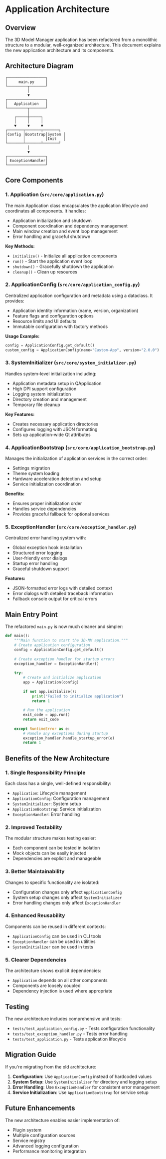 # Application Architecture

## Overview

The 3D Model Manager application has been refactored from a monolithic structure to a modular, well-organized architecture. This document explains the new application architecture and its components.

## Architecture Diagram

```
┌─────────────────┐
│     main.py     │
└─────────┬───────┘
          │
          ▼
┌─────────────────┐
│   Application   │
└─────────┬───────┘
          │
    ┌─────┼─────┐
    │     │     │
    ▼     ▼     ▼
┌───────┬───────┬───────┐
│Config │Bootstrap│System │
│       │         │Init   │
└───────┴───────┴───────┘
          │
          ▼
┌─────────────────┐
│ ExceptionHandler│
└─────────────────┘
```

## Core Components

### 1. Application (`src/core/application.py`)

The main Application class encapsulates the application lifecycle and coordinates all components. It handles:

- Application initialization and shutdown
- Component coordination and dependency management
- Main window creation and event loop management
- Error handling and graceful shutdown

**Key Methods:**
- `initialize()` - Initialize all application components
- `run()` - Start the application event loop
- `shutdown()` - Gracefully shutdown the application
- `cleanup()` - Clean up resources

### 2. ApplicationConfig (`src/core/application_config.py`)

Centralized application configuration and metadata using a dataclass. It provides:

- Application identity information (name, version, organization)
- Feature flags and configuration options
- Resource limits and UI defaults
- Immutable configuration with factory methods

**Usage Example:**
```python
config = ApplicationConfig.get_default()
custom_config = ApplicationConfig(name="Custom-App", version="2.0.0")
```

### 3. SystemInitializer (`src/core/system_initializer.py`)

Handles system-level initialization including:

- Application metadata setup in QApplication
- High DPI support configuration
- Logging system initialization
- Directory creation and management
- Temporary file cleanup

**Key Features:**
- Creates necessary application directories
- Configures logging with JSON formatting
- Sets up application-wide Qt attributes

### 4. ApplicationBootstrap (`src/core/application_bootstrap.py`)

Manages the initialization of application services in the correct order:

- Settings migration
- Theme system loading
- Hardware acceleration detection and setup
- Service initialization coordination

**Benefits:**
- Ensures proper initialization order
- Handles service dependencies
- Provides graceful fallback for optional services

### 5. ExceptionHandler (`src/core/exception_handler.py`)

Centralized error handling system with:

- Global exception hook installation
- Structured error logging
- User-friendly error dialogs
- Startup error handling
- Graceful shutdown support

**Features:**
- JSON-formatted error logs with detailed context
- Error dialogs with detailed traceback information
- Fallback console output for critical errors

## Main Entry Point

The refactored `main.py` is now much cleaner and simpler:

```python
def main():
    """Main function to start the 3D-MM application."""
    # Create application configuration
    config = ApplicationConfig.get_default()
    
    # Create exception handler for startup errors
    exception_handler = ExceptionHandler()
    
    try:
        # Create and initialize application
        app = Application(config)
        
        if not app.initialize():
            print("Failed to initialize application")
            return 1
        
        # Run the application
        exit_code = app.run()
        return exit_code
        
    except RuntimeError as e:
        # Handle any exceptions during startup
        exception_handler.handle_startup_error(e)
        return 1
```

## Benefits of the New Architecture

### 1. Single Responsibility Principle
Each class has a single, well-defined responsibility:
- `Application`: Lifecycle management
- `ApplicationConfig`: Configuration management
- `SystemInitializer`: System setup
- `ApplicationBootstrap`: Service initialization
- `ExceptionHandler`: Error handling

### 2. Improved Testability
The modular structure makes testing easier:
- Each component can be tested in isolation
- Mock objects can be easily injected
- Dependencies are explicit and manageable

### 3. Better Maintainability
Changes to specific functionality are isolated:
- Configuration changes only affect `ApplicationConfig`
- System setup changes only affect `SystemInitializer`
- Error handling changes only affect `ExceptionHandler`

### 4. Enhanced Reusability
Components can be reused in different contexts:
- `ApplicationConfig` can be used in CLI tools
- `ExceptionHandler` can be used in utilities
- `SystemInitializer` can be used in tests

### 5. Clearer Dependencies
The architecture shows explicit dependencies:
- `Application` depends on all other components
- Components are loosely coupled
- Dependency injection is used where appropriate

## Testing

The new architecture includes comprehensive unit tests:

- `tests/test_application_config.py` - Tests configuration functionality
- `tests/test_exception_handler.py` - Tests error handling
- `tests/test_application.py` - Tests application lifecycle

## Migration Guide

If you're migrating from the old architecture:

1. **Configuration**: Use `ApplicationConfig` instead of hardcoded values
2. **System Setup**: Use `SystemInitializer` for directory and logging setup
3. **Error Handling**: Use `ExceptionHandler` for consistent error management
4. **Service Initialization**: Use `ApplicationBootstrap` for service setup

## Future Enhancements

The new architecture enables easier implementation of:

- Plugin system
- Multiple configuration sources
- Service registry
- Advanced logging configuration
- Performance monitoring integration